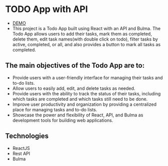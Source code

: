 # TODO App with API
- [DEMO](https://lilia-obushenko.github.io/todo-react-app/)
- This project is a Todo App built using React with an API and Bulma. The Todo App allows users to add their tasks, mark them as completed, delete them, edit task names(with double click on todo), filter tasks by active, completed, or all, and also provides a button to mark all tasks as completed.

## The main objectives of the Todo App are to:

- Provide users with a user-friendly interface for managing their tasks and to-do lists.
- Allow users to easily add, edit, and delete tasks as needed.
- Provide users with the ability to track the status of their tasks, including which tasks are completed and which tasks still need to be done.
- Improve user productivity and organization by providing a centralized place for managing tasks and to-do lists.
- Showcase the power and flexibility of React, API, and Bulma as development tools for building web applications.

## Technologies
- ReactJS
- Rest API
- Bulma
